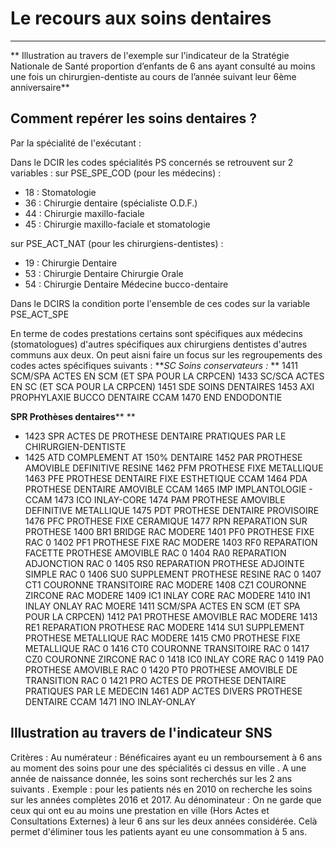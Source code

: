 # Le recours aux soins dentaires 
----
**
Illustration au travers de l'exemple sur l'indicateur de la Stratégie Nationale de Santé proportion d’enfants de 6 ans ayant consulté au moins une fois un chirurgien-dentiste au cours de l’année suivant leur 6ème anniversaire**

## Comment repérer les soins dentaires ?
Par la spécialité de l'exécutant :

 Dans le DCIR les codes spécialités PS concernés se retrouvent sur 2 variables :
sur PSE_SPE_COD  (pour les médecins) :
- 18 : Stomatologie
- 36 : Chirurgie dentaire (spécialiste O.D.F.)
- 44 : Chirurgie maxillo-faciale
- 45 : Chirurgie maxillo-faciale et stomatologie

sur PSE_ACT_NAT (pour les chirurgiens-dentistes)  :
- 19 : Chirurgie Dentaire
- 53 : Chirurgie Dentaire Chirurgie Orale
- 54 : Chirurgie Dentaire Médecine bucco-dentaire

Dans le DCIRS la condition porte  l'ensemble de ces codes sur la variable PSE_ACT_SPE

En terme de codes prestations certains  sont spécifiques aux médecins (stomatologues) d'autres spécifiques aux chirurgiens dentistes d'autres communs aux deux.
On peut aisni faire un focus sur  les regroupements des codes actes spécifiques suivants :
***SC Soins conservateurs :*	**
1411	SCM/SPA	ACTES EN SCM (ET SPA POUR LA CRPCEN)
1433	SC/SCA	ACTES EN SC (ET SCA POUR LA CRPCEN)
1451	SDE	SOINS DENTAIRES
1453	AXI	PROPHYLAXIE BUCCO DENTAIRE CCAM
1470	END	ENDODONTIE

****SPR  Prothèses dentaires******	**
*  1423	SPR	ACTES DE PROTHESE DENTAIRE PRATIQUES PAR LE CHIRURGIEN-DENTISTE
*  1425	ATD	COMPLEMENT AT 150% DENTAIRE
1452	PAR	PROTHESE AMOVIBLE DEFINITIVE RESINE
1462	PFM	PROTHESE FIXE METALLIQUE
1463	PFE	PROTHESE DENTAIRE FIXE ESTHETIQUE CCAM
1464	PDA	PROTHESE DENTAIRE AMOVIBLE CCAM
1465	IMP	IMPLANTOLOGIE - CCAM
1473	ICO	INLAY-CORE
1474	PAM	PROTHESE AMOVIBLE DEFINITIVE METALLIQUE
1475	PDT	PROTHESE DENTAIRE PROVISOIRE
1476	PFC	PROTHESE FIXE CERAMIQUE
1477	RPN	REPARATION SUR PROTHESE
1400	BR1	BRIDGE RAC MODERE
1401	PF0	PROTHESE FIXE RAC 0
1402	PF1	PROTHESE FIXE RAC MODERE
1403	RF0	REPARATION FACETTE PROTHESE AMOVIBLE RAC 0
1404	RA0	REPARATION ADJONCTION RAC 0
1405	RS0	REPARATION PROTHESE ADJOINTE SIMPLE RAC 0
1406	SU0	SUPPLEMENT PROTHESE RESINE RAC 0
1407	CT1	COURONNE TRANSITOIRE RAC MODERE
1408	CZ1	COURONNE ZIRCONE RAC MODERE
1409	IC1	INLAY CORE RAC MODERE
1410	IN1	INLAY ONLAY RAC MOERE
1411	SCM/SPA	ACTES EN SCM (ET SPA POUR LA CRPCEN)
1412	PA1	PROTHESE AMOVIBLE RAC MODERE
1413	RE1	REPARATION PROTHESE RAC MODERE
1414	SU1	SUPPLEMENT PROTHESE METALLIQUE RAC MODERE
1415	CM0	PROTHESE FIXE METALLIQUE RAC 0
1416	CT0	COURONNE TRANSITOIRE RAC 0
1417	CZ0	COURONNE ZIRCONE RAC 0
1418	IC0	INLAY CORE RAC 0
1419	PA0	PROTHESE AMOVIBLE RAC 0
1420	PT0	PROTHESE AMOVIBLE DE TRANSITION RAC 0
1421	PRO	ACTES DE PROTHESE DENTAIRE PRATIQUES PAR LE MEDECIN
1461	ADP	ACTES DIVERS PROTHESE DENTAIRE CCAM
1471	INO	INLAY-ONLAY

## Illustration au travers de l'indicateur SNS

Critères :
Au numérateur : Bénéficaires ayant eu un remboursement à 6 ans au moment des soins pour une des spécialités ci dessus en ville .
A une année de naissance donnée, les soins sont recherchés sur les 2 ans suivants .
Exemple : pour les patients nés en 2010 on recherche les soins sur les années complètes 2016 et 2017.
Au dénominateur :
 On ne garde que ceux qui ont eu au moins une prestation en ville (Hors Actes et Consultations Externes) à leur 6 ans sur les deux années considérée. Celà permet d'éliminer tous les patients ayant eu une consommation à 5 ans. 


